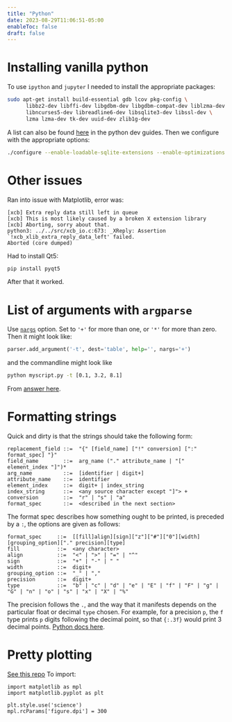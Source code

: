 ```yaml
---
title: "Python"
date: 2023-08-29T11:06:51-05:00
enableToc: false
draft: false
---
```


# Installing vanilla python

To use `ipython` and `jupyter` I needed to install the appropriate packages:
``` bash
sudo apt-get install build-essential gdb lcov pkg-config \
      libbz2-dev libffi-dev libgdbm-dev libgdbm-compat-dev liblzma-dev \
      libncurses5-dev libreadline6-dev libsqlite3-dev libssl-dev \
      lzma lzma-dev tk-dev uuid-dev zlib1g-dev
```
A list can also be found [here](https://devguide.python.org/getting-started/setup-building/index.html#install-dependencies) in the python dev guides.
Then we configure with the appropriate options:
``` bash
./configure --enable-loadable-sqlite-extensions --enable-optimizations
```

# Other issues

Ran into issue with Matplotlib, error was:
``` console
[xcb] Extra reply data still left in queue
[xcb] This is most likely caused by a broken X extension library
[xcb] Aborting, sorry about that.
python3: ../../src/xcb_io.c:673: _XReply: Assertion `!xcb_xlib_extra_reply_data_left' failed.
Aborted (core dumped)
```
Had to install Qt5:
``` bash
pip install pyqt5
```
After that it worked.

# List of arguments with `argparse`

Use [`nargs`](https://docs.python.org/3/library/argparse.html#nargs) option. 
Set to `'+'` for more than one, or `'*'` for more than zero.
Then it might look like:
```python
parser.add_argument('-t', dest='table', help='', nargs='+')
```
and the commandline might look like
```bash
python myscript.py -t [0.1, 3.2, 8.1]
```
From [answer here](https://stackoverflow.com/a/23490179/7736506).

# Formatting strings

Quick and dirty is that the strings should take the following form:
```
replacement_field ::=  "{" [field_name] ["!" conversion] [":" format_spec] "}"
field_name        ::=  arg_name ("." attribute_name | "[" element_index "]")*
arg_name          ::=  [identifier | digit+]
attribute_name    ::=  identifier
element_index     ::=  digit+ | index_string
index_string      ::=  <any source character except "]"> +
conversion        ::=  "r" | "s" | "a"
format_spec       ::=  <described in the next section>
```
The format spec describes how something ought to be printed, is preceded by a `:`, the options are given as follows:
```
format_spec     ::=  [[fill]align][sign]["z"]["#"]["0"][width][grouping_option]["." precision][type]
fill            ::=  <any character>
align           ::=  "<" | ">" | "=" | "^"
sign            ::=  "+" | "-" | " "
width           ::=  digit+
grouping_option ::=  "_" | ","
precision       ::=  digit+
type            ::=  "b" | "c" | "d" | "e" | "E" | "f" | "F" | "g" | "G" | "n" | "o" | "s" | "x" | "X" | "%"
```
The precision follows the `.`, and the way that it manifests depends on the particular float or decimal `type` chosen.
For example, for a precision `p`, the `f` type prints `p` digits following the decimal point, so that `{:.3f}` would print 3 decimal points.
[Python docs here](https://docs.python.org/3/library/string.html#format-specification-mini-language).

# Pretty plotting

[See this repo](https://github.com/garrettj403/SciencePlots)
To import:
```
import matplotlib as mpl
import matplotlib.pyplot as plt

plt.style.use('science')
mpl.rcParams['figure.dpi'] = 300
```

